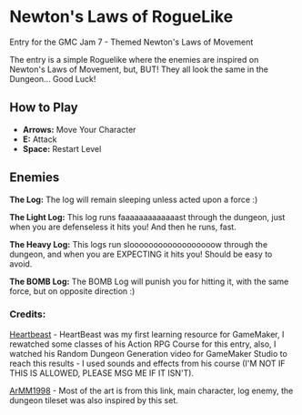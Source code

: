 # Newton's Laws of RogueLike

Entry for the GMC Jam 7 - Themed Newton's Laws of Movement

The entry is a simple Roguelike where the enemies are inspired on Newton's Laws of Movement, but, BUT! They all look the same in the Dungeon... Good Luck!

## How to Play

* **Arrows:** Move Your Character
* **E:** Attack
* **Space:** Restart Level

## Enemies

**The Log:** The log will remain sleeping unless acted upon a force :)

**The Light Log:** This log runs faaaaaaaaaaaaast through the dungeon, just when you are defenseless it hits you! And then he runs, fast.

**The Heavy Log:** This logs run sloooooooooooooooooow through the dungeon, and when you are EXPECTING it hits you! Should be easy to avoid.

**The BOMB Log:** The BOMB Log will punish you for hitting it, with the same force, but on opposite direction :)

### Credits:

[Heartbeast](https://learn.heartbeast.co/) - HeartBeast was my first learning resource for GameMaker, I rewatched some classes of his Action RPG Course for this entry, also, I watched his Random Dungeon Generation video for GameMaker Studio to reach this results - I used sounds and effects from his course (I'M NOT IF THIS IS ALLOWED, PLEASE MSG ME IF IT ISN'T).

[ArMM1998](https://opengameart.org/content/zelda-like-tilesets-and-sprites) - Most of the art is from this link, main character, log enemy, the dungeon tileset was also inspired by this set.
